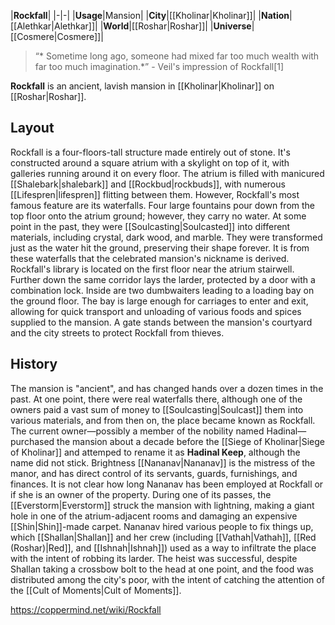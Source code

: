 |**Rockfall**|
|-|-|
|**Usage**|Mansion|
|**City**|[[Kholinar\|Kholinar]]|
|**Nation**|[[Alethkar\|Alethkar]]|
|**World**|[[Roshar\|Roshar]]|
|**Universe**|[[Cosmere\|Cosmere]]|

>“* Sometime long ago, someone had mixed far too much wealth with far too much imagination.*”
\- Veil's impression of Rockfall[1]


**Rockfall** is an ancient, lavish mansion in [[Kholinar\|Kholinar]] on [[Roshar\|Roshar]].

## Layout
Rockfall is a four-floors-tall structure made entirely out of stone. It's constructed around a square atrium with a skylight on top of it, with galleries running around it on every floor. The atrium is filled with manicured [[Shalebark\|shalebark]] and [[Rockbud\|rockbuds]], with numerous [[Lifespren\|lifespren]] flitting between them.
However, Rockfall's most famous feature are its waterfalls. Four large fountains pour down from the top floor onto the atrium ground; however, they carry no water. At some point in the past, they were [[Soulcasting\|Soulcasted]] into different materials, including crystal, dark wood, and marble. They were transformed just as the water hit the ground, preserving their shape forever. It is from these waterfalls that the celebrated mansion's nickname is derived.
Rockfall's library is located on the first floor near the atrium stairwell. Further down the same corridor lays the larder, protected by a door with a combination lock. Inside are two dumbwaiters leading to a loading bay on the ground floor. The bay is large enough for carriages to enter and exit, allowing for quick transport and unloading of various foods and spices supplied to the mansion. A gate stands between the mansion's courtyard and the city streets to protect Rockfall from thieves.

## History
The mansion is "ancient", and has changed hands over a dozen times in the past. At one point, there were real waterfalls there, although one of the owners paid a vast sum of money to [[Soulcasting\|Soulcast]] them into various materials, and from then on, the place became known as Rockfall. The current owner—possibly a member of the nobility named Hadinal—purchased the mansion about a decade before the [[Siege of Kholinar\|Siege of Kholinar]] and attemped to rename it as **Hadinal Keep**, although the name did not stick. Brightness [[Nananav\|Nananav]] is the mistress of the manor, and has direct control of its servants, guards, furnishings, and finances. It is not clear how long Nananav has been employed at Rockfall or if she is an owner of the property.
During one of its passes, the [[Everstorm\|Everstorm]] struck the mansion with lightning, making a giant hole in one of the atrium-adjacent rooms and damaging an expensive [[Shin\|Shin]]-made carpet. Nananav hired various people to fix things up, which [[Shallan\|Shallan]] and her crew (including [[Vathah\|Vathah]], [[Red (Roshar)\|Red]], and [[Ishnah\|Ishnah]]) used as a way to infiltrate the place with the intent of robbing its larder. The heist was successful, despite Shallan taking a crossbow bolt to the head at one point, and the food was distributed among the city's poor, with the intent of catching the attention of the [[Cult of Moments\|Cult of Moments]].



https://coppermind.net/wiki/Rockfall